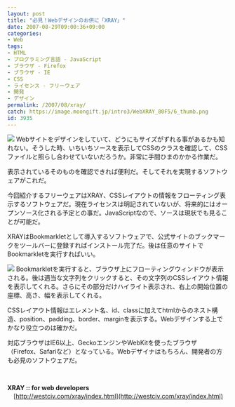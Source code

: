 ```yaml
---
layout: post
title: "必見！Webデザインのお供に「XRAY」"
date: 2007-08-29T09:00:36+09:00
categories:
- Web
tags: 
- HTML
- プログラミング言語 - JavaScript
- ブラウザ - Firefox
- ブラウザ - IE
- CSS
- ライセンス - フリーウェア
- 開発
- デザイン
permalink: /2007/08/xray/
catch: https://image.moongift.jp/intro3/WebXRAY_80F5/6_thumb.png
id: 3935
---
```

[![](https://image.moongift.jp/intro3/WebXRAY_80F5/5_thumb1.png)](https://image.moongift.jp/intro3/WebXRAY_80F5/53.png) Webサイトをデザインをしていて、どうにもサイズがずれる事があるかも知れない。そうした時、いちいちソースを表示してCSSのクラスを確認して、CSSファイルと照らし合わせていないだろうか。非常に手間ひまのかかる作業だ。

 

表示されているそのものを確認できれば便利だ。そしてそれを実現するソフトウェアがこれだ。

 

今回紹介するフリーウェアはXRAY、CSSレイアウトの情報をフローティング表示するソフトウェアだ。現在ライセンスは明記されていないが、将来的にはオープンソース化される予定との事だ。JavaScriptなので、ソースは現状でも見ることが可能だ。

 <!--more--> 

XRAYはBookmarkletとして導入するソフトウェアで、公式サイトのブックマークをツールバーに登録すればインストール完了だ。後は任意のサイトでBookmarkletを実行すればいい。

 

[![](https://image.moongift.jp/intro3/WebXRAY_80F5/6_thumb.png)](https://image.moongift.jp/intro3/WebXRAY_80F5/62.png) Bookmarkletを実行すると、ブラウザ上にフローティングウィンドウが表示される。後は適当な文字列をクリックすると、その文字列のCSSレイアウト情報を表示してくれる。さらにその部分だけハイライト表示され、右上の開始位置の座標、高さ、幅を表示してくれる。

 

CSSレイアウト情報はエレメント名、id、classに加えてhtmlからのネスト構造、position、padding、border、marginを表示する。Webデザインする上でかなり役立つのは確かだ。

 

対応ブラウザはIE6以上、GeckoエンジンやWebKitを使ったブラウザ（Firefox、Safariなど）となっている。Webデザイナはもちろん、開発者の方も必見のソフトウェアだ。

 

&nbsp;

 

**XRAY :: for web developers**  
　[http://westciv.com/xray/index.html](http://westciv.com/xray/index.html)

